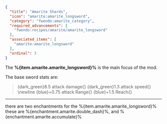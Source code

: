 ```json
{
  "title": "Amarite Shards",
  "icon": "amarite:amarite_longsword",
  "category": "fwendo:amarite_category",
  "required_advancements": [
    "fwendo:recipes/amarite/amarite_longsword"
  ],
  "associated_items": [
    "amarite:amarite_longsword"
  ],
  "ordinal": 3
}
```

The **%{item.amarite.amarite_longsword}%** is the main focus of the mod.

The base sword stats are:
> {dark_green}8.5 attack damage{}
> {dark_green}1.3 attack speed{} \\newline
> {blue}+0.75 attack Range{}
> {blue}+1.5 Reach{}

---

there are two enchantments for the %{item.amarite.amarite_longsword}%
these are %{enchantment.amarite.double_dash}%, and %{enchantment.amarite.accumulate}%